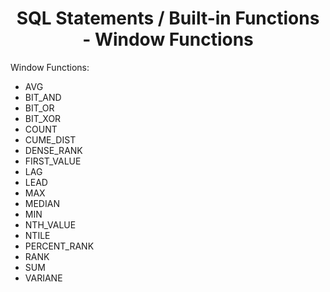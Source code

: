 <link rel="stylesheet" href="https://cdn.jsdelivr.net/npm/bootstrap-icons@1.5.0/font/bootstrap-icons.css">
<link rel="stylesheet" href="../../../source.css">

<h1 style="text-align:center">SQL Statements / Built-in Functions - Window Functions </h1>

Window Functions:
* AVG
* BIT_AND
* BIT_OR
* BIT_XOR
* COUNT
* CUME_DIST
* DENSE_RANK
* FIRST_VALUE
* LAG
* LEAD
* MAX
* MEDIAN
* MIN
* NTH_VALUE
* NTILE
* PERCENT_RANK
* RANK
* SUM
* VARIANE


